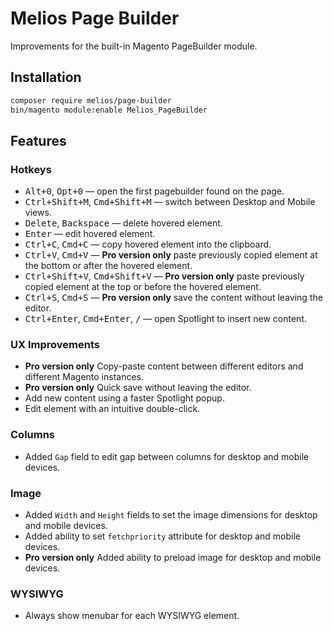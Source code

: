 # Melios Page Builder

Improvements for the built-in Magento PageBuilder module.

## Installation

```bash
composer require melios/page-builder
bin/magento module:enable Melios_PageBuilder
```

## Features

### Hotkeys

 -  <kbd>Alt+0</kbd>, <kbd>Opt+0</kbd> — open the first pagebuilder found on the page.
 -  <kbd>Ctrl+Shift+M</kbd>, <kbd>Cmd+Shift+M</kbd> — switch between Desktop and Mobile views.
 -  <kbd>Delete</kbd>, <kbd>Backspace</kbd> — delete hovered element.
 -  <kbd>Enter</kbd> — edit hovered element.
 -  <kbd>Ctrl+C</kbd>, <kbd>Cmd+C</kbd> — copy hovered element into the clipboard.
 -  <kbd>Ctrl+V</kbd>, <kbd>Cmd+V</kbd> — **Pro version only** paste previously copied element at the bottom or after the hovered element.
 -  <kbd>Ctrl+Shift+V</kbd>, <kbd>Cmd+Shift+V</kbd> — **Pro version only** paste previously copied element at the top or before the hovered element.
 -  <kbd>Ctrl+S</kbd>, <kbd>Cmd+S</kbd> — **Pro version only** save the content without leaving the editor.
 -  <kbd>Ctrl+Enter</kbd>, <kbd>Cmd+Enter</kbd>, <kbd>/</kbd> — open Spotlight to insert new content.

### UX Improvements

 -  **Pro version only** Copy-paste content between different editors and different Magento instances.
 -  **Pro version only** Quick save without leaving the editor.
 -  Add new content using a faster Spotlight popup.
 -  Edit element with an intuitive double-click.

### Columns

 -  Added `Gap` field to edit gap between columns for desktop and mobile devices.

### Image

 -  Added `Width` and `Height` fields to set the image dimensions for desktop and mobile devices.
 -  Added ability to set `fetchpriority` attribute for desktop and mobile devices.
 -  **Pro version only** Added ability to preload image for desktop and mobile devices.

### WYSIWYG

 -  Always show menubar for each WYSIWYG element.
